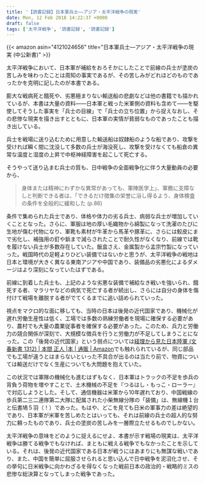 ```yaml
---
title: '【読書記録】日本軍兵士――アジア・太平洋戦争の現実'
date: Mon, 12 Feb 2018 14:22:37 +0000
draft: false
tags: ['太平洋戦争', '読書記録', '読書記録']
---
```


{{< amazon asin="4121024656" title="日本軍兵士―アジア・太平洋戦争の現実 (中公新書)" >}}

太平洋戦争において、日本軍が補給をおろそかにしたことで前線の兵士が塗炭の苦しみを味わったことは周知の事実であるが、その苦しみがどれほどのものであったかを克明に記したのが本書である。

膨大な戦病死と餓死や、劣悪極まりない輸送船の悲劇などは他の書籍でも描かれているが、本書は大量の資料――日本軍と戦った米軍側の資料も含めて――を駆使してそうした事実を「兵士の目線」で「兵士の立ち位置」から捉えなおし、その悲惨な現実を描き出すとともに、日本軍の実情が貧弱なものであったことも描き出している。

兵士を戦場に送り込むために用意した輸送船は奴隷船のような船であり、攻撃を受ければ瞬く間に沈没して多数の兵士が海没死し、攻撃を受けなくても船倉の異常な温度と湿度の上昇で中枢神経障害を起こして死亡する。

そうやって送り込まむ兵士の質も、日中戦争の全面戦争化に伴う大量動員の必要から、

> 身体または精神にわずかな異常があっても、軍陣医学上」、軍務に支障なしと判断できる者は、「できるだけ徴集の栄誉に浴し得るよう、身体検査の条件を全般的に緩和した (p.86)

条件で集められた兵士であり、体格や体力の劣る兵士、病弱な兵士が増加していくこととなった。さらに、軍服は地の厚い毛織物から綿製になって洗濯のたびに生地が傷む代物になり、軍靴も素材が牛革から馬革や豚革に、さらには鮫皮にまで劣化し、補強用の釘や鋲まで減らされたことで耐久性がなくなり、前線では靴を履けない兵士が多数存在していた。飯盒さえ、金属製から孟宗竹製になっていった。戦国時代の足軽よりひどい装備ではないかと思うが、太平洋戦争の戦地は日本と環境が大きく異なる東南アジアや中国であり、装備品の劣悪化によるダメージはより深刻になっていたはずである。

前線に到着した兵士も、上記のような劣悪な装備で補給なき戦いを強いられ、餓死する者、マラリヤなどの病気で死亡する者が続出し、さらには自分の身体を傷付けて戦場を離脱する者がでてくるまでに追い詰められていった。

視点をマクロ的な面に移しても、当時の日本は後発の近代国家であり、機械化が遅れ労働生産性は低く、工場では多数の熟練労働者を現場に確保する必要があり、農村でも大量の農業従事者を確保する必要があった。このため、兵力と労働力の競合関係が深刻で、大規模な徴兵を行うと労働力が不足してしまうことになった。この「後発の近代国家」という弱点については[経理から見た日本陸軍 (文春新書 1312) | 本間 正人 |本 | 通販 | Amazon](https://www.amazon.co.jp/%E7%B5%8C%E7%90%86%E3%81%8B%E3%82%89%E8%A6%8B%E3%81%9F%E6%97%A5%E6%9C%AC%E9%99%B8%E8%BB%8D-%E6%96%87%E6%98%A5%E6%96%B0%E6%9B%B8-1312-%E6%9C%AC%E9%96%93-%E6%AD%A3%E4%BA%BA/dp/416661312X/ref=sr_1_1?__mk_ja_JP=%E3%82%AB%E3%82%BF%E3%82%AB%E3%83%8A&crid=2AF0WU4QDJKQ7&keywords=%E7%B5%8C%E7%90%86%E3%81%8B%E3%82%89%E8%A6%8B%E3%81%9F%E6%97%A5%E6%9C%AC%E9%99%B8%E8%BB%8D&qid=1638974288&sprefix=%E3%81%91%E3%81%84%E3%82%8A%E3%81%8B%E3%82%89%2Caps%2C-1&sr=8-1)でも触れられているが、同じ部品でも工場が違うとはまらないといった不具合が出るのは当たり前で、物資については輸送だけでなく生産についても大問題を抱えていた。

この状況では軍隊の機械化も進むはずもなく、日本軍はトラックの不足を歩兵の背負う荷物を増やすことで、土木機械の不足を『つるはし・もっこ・ローラー』で対応しようとした。そして、通信機器は米軍から10年遅れており、中国戦線の歩兵第二三二連隊第二大隊に配属された小柴無線分隊の「装備」は、無線機１台と伝書鳩５羽（！）であった。もはや、どこを見ても日米の軍事力の差は絶望的であり、日本軍が米軍を苦しめたとはいっても、それは前線の兵士の超人的な努力に頼ったものであり、兵士の塗炭の苦しみを一層際立たせるものでしかない。

太平洋戦争の意味をどのように捉えるにせよ、本書が示す戦場の現実は、太平洋戦争は勝てる戦争でもなければ、まともに戦える戦争でもなかったことを示している。それは、後発の近代国家である日本が戦うにはあまりにも無謀な戦いであり、また、中国を簡単に屈服させられると思い込んで日中戦争を泥沼化させ、その挙句に日米戦争に向かわざるを得なくなった戦前日本の政治的・戦略的ミスの悲惨な総決算となってしまった戦争であった。
